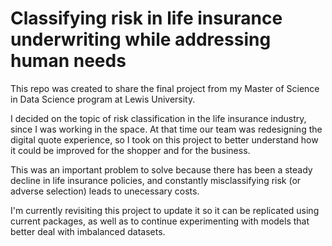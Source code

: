 # Classifying risk in life insurance underwriting while addressing human needs
This repo was created to share the final project from my Master of Science in Data Science program at Lewis University. 

I decided on the topic of risk classification in the life insurance industry, since I was working in the space. At that time our team was redesigning the digital quote experience, so I took on this project to better understand how it could be improved for the shopper and for the business. 

This was an important problem to solve because there has been a steady decline in life insurance policies, and constantly misclassifying risk (or adverse selection) leads to unecessary costs. 

I'm currently revisiting this project to update it so it can be replicated using current packages, as well as to continue experimenting with models that better deal with imbalanced datasets.
